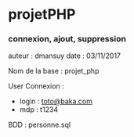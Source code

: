 # projetPHP
### connexion, ajout, suppression ###

auteur : dmansuy
date : 03/11/2017

Nom de la base : projet_php

User Connexion : 
- login : toto@baka.com
- mdp : t1234

BDD : personne.sql
